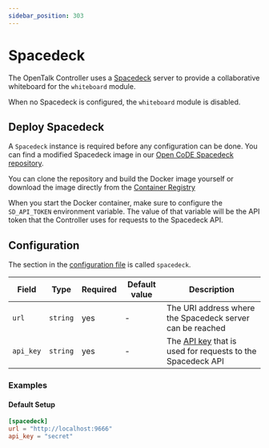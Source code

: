```yaml
---
sidebar_position: 303
---
```


# Spacedeck

The OpenTalk Controller uses a [Spacedeck](https://github.com/spacedeck) server to provide a collaborative whiteboard for the `whiteboard` module.

When no Spacedeck is configured, the `whiteboard` module is disabled.

## Deploy Spacedeck

A `Spacedeck` instance is required before any configuration can be done. You can find a modified Spacedeck image in our
[Open CoDE Spacedeck repository](https://gitlab.opencode.de/opentalk/spacedeck).

You can clone the repository and build the Docker image yourself or download the image directly from the [Container Registry](https://gitlab.opencode.de/opentalk/spacedeck/container_registry)

When you start the Docker container, make sure to configure the `SD_API_TOKEN` environment variable. The value of that
variable will be the API token that the Controller uses for requests to the Spacedeck API.

## Configuration

The section in the [configuration file](configuration.md) is called `spacedeck`.

| Field     | Type     | Required | Default value | Description                                                                                                                                                          |
| --------- | -------- | -------- | ------------- | -------------------------------------------------------------------------------------------------------------------------------------------------------------------- |
| `url`     | `string` | yes      | -             | The URI address where the Spacedeck server can be reached                                                                                                            |
| `api_key` | `string` | yes      | -             | The [API key](https://gitlab.opencode.de/opentalk/spacedeck/-/blob/main/README.md?ref_type=heads#configure-api-token) that is used for requests to the Spacedeck API |

### Examples

#### Default Setup

```toml
[spacedeck]
url = "http://localhost:9666"
api_key = "secret"
```
